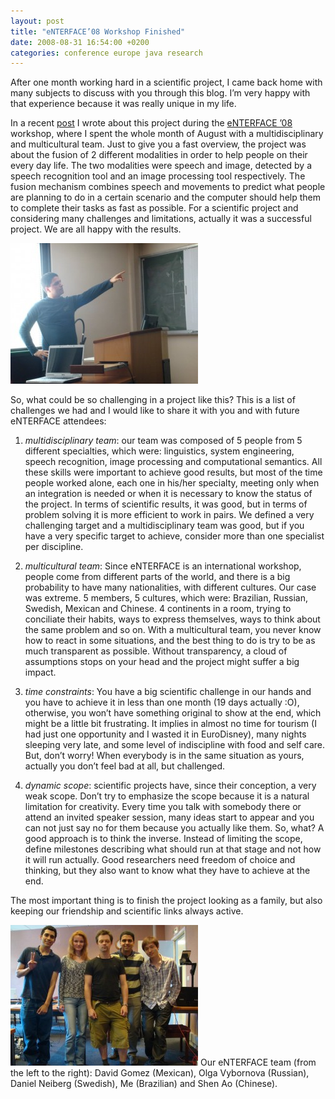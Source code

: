 ```yaml
---
layout: post
title: "eNTERFACE’08 Workshop Finished"
date: 2008-08-31 16:54:00 +0200
categories: conference europe java research
---
```


After one month working hard in a scientific project, I came back home with many subjects to discuss with you through this blog. I’m very happy with that experience because it was really unique in my life.

In a recent [post](/2008/08/enterface-workshop.html) I wrote about this project during the [eNTERFACE ’08](http://enterface08.limsi.fr/) workshop, where I spent the whole month of August with a multidisciplinary and multicultural team. Just to give you a fast overview, the project was about the fusion of 2 different modalities in order to help people on their every day life. The two modalities were speech and image, detected by a speech recognition tool and an image processing tool respectively. The fusion mechanism combines speech and movements to predict what people are planning to do in a certain scenario and the computer should help them to complete their tasks as fast as possible. For a scientific project and considering many challenges and limitations, actually it was a successful project. We are all happy with the results.

![DSC00352-300x225.jpg](/images/posts/DSC00352-300x225.jpg)

So, what could be so challenging in a project like this? This is a list of challenges we had and I would like to share it with you and with future eNTERFACE attendees:

1. _multidisciplinary team_: our team was composed of 5 people from 5 different specialties, which were: linguistics, system engineering, speech recognition, image processing and computational semantics. All these skills were important to achieve good results, but most of the time people worked alone, each one in his/her specialty, meeting only when an integration is needed or when it is necessary to know the status of the project. In terms of scientific results, it was good, but in terms of problem solving it is more efficient to work in pairs. We defined a very challenging target and a multidisciplinary team was good, but if you have a very specific target to achieve, consider more than one specialist per discipline.

2. _multicultural team_: Since eNTERFACE is an international workshop, people come from different parts of the world, and there is a big probability to have many nationalities, with different cultures. Our case was extreme. 5 members, 5 cultures, which were: Brazilian, Russian, Swedish, Mexican and Chinese. 4 continents in a room, trying to conciliate their habits, ways to express themselves, ways to think about the same problem and so on. With a multicultural team, you never know how to react in some situations, and the best thing to do is try to be as much transparent as possible. Without transparency, a cloud of assumptions stops on your head and the project might suffer a big impact.

3. _time constraints_: You have a big scientific challenge in our hands and you have to achieve it in less than one month (19 days actually :O), otherwise, you won’t have something original to show at the end, which might be a little bit frustrating. It implies in almost no time for tourism (I had just one opportunity and I wasted it in EuroDisney), many nights sleeping very late, and some level of indiscipline with food and self care. But, don’t worry! When everybody is in the same situation as yours, actually you don’t feel bad at all, but challenged.

4. _dynamic scope_: scientific projects have, since their conception, a very weak scope. Don’t try to emphasize the scope because it is a natural limitation for creativity. Every time you talk with somebody there or attend an invited speaker session, many ideas start to appear and you can not just say no for them because you actually like them. So, what? A good approach is to think the inverse. Instead of limiting the scope, define milestones describing what should run at that stage and not how it will run actually. Good researchers need freedom of choice and thinking, but they also want to know what they have to achieve at the end.

The most important thing is to finish the project looking as a family, but also keeping our friendship and scientific links always active.

![DSC00386-2-300x225.jpg](/images/posts/DSC00386-2-300x225.jpg) Our eNTERFACE team (from the left to the right): David Gomez (Mexican), Olga Vybornova (Russian), Daniel Neiberg (Swedish), Me (Brazilian) and Shen Ao (Chinese).